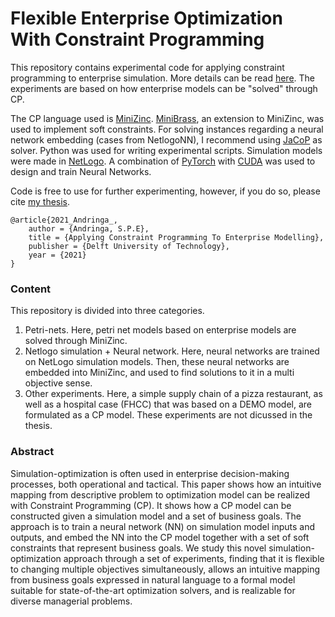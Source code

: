 # Flexible Enterprise Optimization With Constraint Programming

This repository contains experimental code for applying constraint programming to enterprise simulation. More details can be read [here](http://resolver.tudelft.nl/uuid:7d67baa1-6e28-407a-9cab-9cd67e592d8e). The experiments are based on how enterprise models can be "solved" through CP.

The CP language used is [MiniZinc](https://www.minizinc.org/). [MiniBrass](http://isse-augsburg.github.io/minibrass/), an extension to MiniZinc, was used to implement soft constraints. For solving instances regarding a neural network embedding (cases from NetlogoNN), I recommend using [JaCoP](https://github.com/radsz/jacop) as solver.
Python was used for writing experimental scripts. Simulation models were made in [NetLogo](https://ccl.northwestern.edu/netlogo/). A combination of [PyTorch](https://pytorch.org/) with [CUDA](https://developer.nvidia.com/cuda-python) was used to design and train Neural Networks.

Code is free to use for further experimenting, however, if you do so, please cite [my thesis](http://resolver.tudelft.nl/uuid:7d67baa1-6e28-407a-9cab-9cd67e592d8e).
```
@article{2021_Andringa_,
	author = {Andringa, S.P.E},
	title = {Applying Constraint Programming To Enterprise Modelling},
	publisher = {Delft University of Technology},
	year = {2021}
}
```


### Content

This repository is divided into three categories.

1. Petri-nets. Here, petri net models based on enterprise models are solved through MiniZinc.
2. Netlogo simulation + Neural network. Here, neural networks are trained on NetLogo simulation models. Then, these neural networks are embedded into MiniZinc, and used to find solutions to it in a multi objective sense.
3. Other experiments. Here, a simple supply chain of a pizza restaurant, as well as a hospital case (FHCC) that was based on a DEMO model, are formulated as a CP model. These experiments are not dicussed in the thesis.

### Abstract

Simulation-optimization is often used in enterprise decision-making processes, both operational and tactical. This paper shows how an intuitive mapping from descriptive problem to optimization model can be realized with Constraint Programming (CP).  It shows how a CP model can be constructed given a simulation model and a set of business goals.  The approach is to train a neural network (NN) on simulation model inputs and outputs, and embed the NN into the CP model together with a set of soft constraints that represent business goals.  We study this novel simulation-optimization approach through a set of experiments, finding that it is flexible to changing multiple objectives simultaneously, allows an intuitive mapping from business goals expressed in natural language to a formal model suitable for state-of-the-art optimization solvers, and is realizable for diverse managerial problems.
